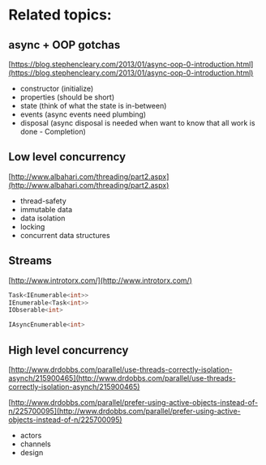 
# Related topics:

## async + OOP gotchas 

[https://blog.stephencleary.com/2013/01/async-oop-0-introduction.html](https://blog.stephencleary.com/2013/01/async-oop-0-introduction.html)

- constructor (initialize)
- properties (should be short)
- state (think of what the state is in-between)
- events (async events need plumbing)
- disposal (async disposal is needed when want to know that all work is done - Completion)


## Low level concurrency


[http://www.albahari.com/threading/part2.aspx](http://www.albahari.com/threading/part2.aspx)

- thread-safety
- immutable data
- data isolation
- locking
- concurrent data structures


## Streams


[http://www.introtorx.com/](http://www.introtorx.com/)

``` C#
Task<IEnumerable<int>>
IEnumerable<Task<int>>
IObserable<int>

IAsyncEnumerable<int>
```


## High level concurrency


[http://www.drdobbs.com/parallel/use-threads-correctly-isolation-asynch/215900465](http://www.drdobbs.com/parallel/use-threads-correctly-isolation-asynch/215900465)

[http://www.drdobbs.com/parallel/prefer-using-active-objects-instead-of-n/225700095](http://www.drdobbs.com/parallel/prefer-using-active-objects-instead-of-n/225700095)

- actors
- channels
- design
